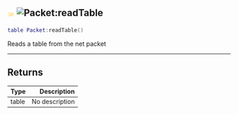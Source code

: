 ## ![shared](../../.gitbook/assets/shared.png) ![Packet](./readme/packet "mention"):readTable

```lua
table Packet:readTable()
```

Reads a table from the net packet

------
## Returns

| Type   | Description |
| ------ | ----------: |
| table | No description |

